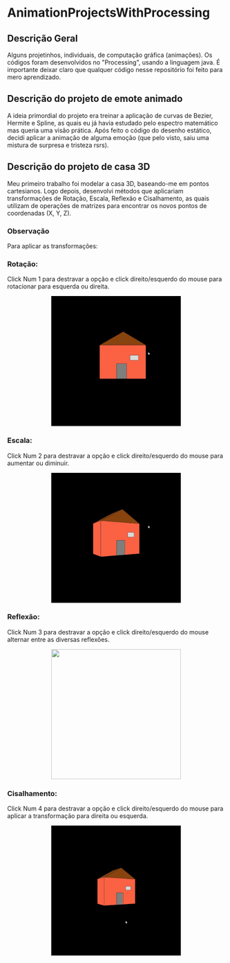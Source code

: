 # AnimationProjectsWithProcessing
## Descrição Geral
Alguns projetinhos, individuais, de computação gráfica (animações). Os códigos foram desenvolvidos no "Processing", usando a linguagem java. É importante deixar claro que qualquer código nesse repositório foi feito para mero aprendizado.
## Descrição do projeto de emote animado
A ideia primordial do projeto era treinar a aplicação de curvas de Bezier, Hermite e Spline, as quais eu já havia estudado pelo espectro matemático mas queria uma visão prática. Após feito o código do desenho estático, decidi aplicar a animação de alguma emoção (que pelo visto, saiu uma mistura de surpresa e tristeza rsrs).
## Descrição do projeto de casa 3D
Meu primeiro trabalho foi modelar a casa 3D, baseando-me em pontos cartesianos. Logo depois, desenvolvi métodos que aplicariam transformações de Rotação, Escala, Reflexão e Cisalhamento, as quais utilizam de operações de matrizes para encontrar os novos pontos de coordenadas (X, Y, Z).

<h3>Observação</h3>
<p>Para aplicar as transformações:<br></p>
<h3>Rotação:</h3>
<p>Click Num 1 para destravar a opção e click direito/esquerdo do mouse para rotacionar para esquerda ou direita.<br></p>
<p align="center">
  <img src="/imagens/rotação.gif" align="center" width="300" height="300" /><br>
</p>
<h3>Escala:</h3> 
<p>Click Num 2 para destravar a opção e click direito/esquerdo do mouse para aumentar ou diminuir.<br></p>
<p align="center">
  <img src="/imagens/escala.gif" align="center" width="300" height="300" /><br>
</p>
<h3>Reflexão:</h3>
<p>Click Num 3 para destravar a opção e click direito/esquerdo do mouse alternar entre as diversas reflexões.<br></p>
<p align="center">
  <img src="/imagens/reflexão.gif" align="center" width="300" height="300" /><br>
</p>
<h3>Cisalhamento:</h3>
<p>Click Num 4 para destravar a opção e click direito/esquerdo do mouse para aplicar a transformação para direita ou esquerda.<br></p>
<p align="center">
  <img src="/imagens/cisalhamento.gif" align="center" width="300" height="300" /><br>
</p>
